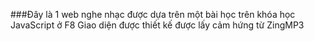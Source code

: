 ###Đây là 1 web nghe nhạc được dựa trên một bài học trên khóa học JavaScript ở F8
Giao diện được thiết kế được lấy cảm hứng từ ZingMP3
